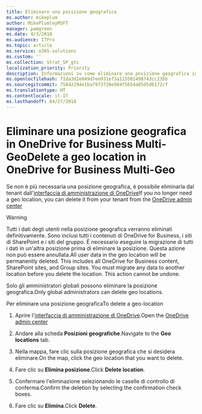 ```yaml
---
title: Eliminare una posizione geografica
ms.author: mikeplum
author: MikePlumleyMSFT
manager: pamgreen
ms.date: 4/3/2018
ms.audience: ITPro
ms.topic: article
ms.service: o365-solutions
ms.custom: ''
ms.collection: Strat_SP_gtc
localization_priority: Priority
description: Informazioni su come eliminare una posizione geografica in OneDrive for Business Multi-Geo
ms.openlocfilehash: f1da3d2e849d7ee931ef3a115502498743cc23bb
ms.sourcegitcommit: 75842294e1ba7973728e984f5654a85d5d6172cf
ms.translationtype: HT
ms.contentlocale: it-IT
ms.lasthandoff: 04/27/2018
---
```

# <a name="delete-a-geo-location-in-onedrive-for-business-multi-geo"></a><span data-ttu-id="6678c-103">Eliminare una posizione geografica in OneDrive for Business Multi-Geo</span><span class="sxs-lookup"><span data-stu-id="6678c-103">Delete a geo location in OneDrive for Business Multi-Geo</span></span>

<span data-ttu-id="6678c-104">Se non è più necessaria una posizione geografica, è possibile eliminarla dal tenant dall'[interfaccia di amministrazione di OneDrive](https://admin.onedrive.com)</span><span class="sxs-lookup"><span data-stu-id="6678c-104">If you no longer need a geo location, you can delete it from your tenant from the [OneDrive admin center](https://admin.onedrive.com)</span></span>

> [!WARNING]
> <span data-ttu-id="6678c-p101">Tutti i dati degli utenti nella posizione geografica verranno eliminati definitivamente. Sono inclusi tutti i contenuti di OneDrive for Business, i siti di SharePoint e i siti del gruppo. È necessario eseguire la migrazione di tutti i dati in un'altra posizione prima di eliminare la posizione. Questa azione non può essere annullata.</span><span class="sxs-lookup"><span data-stu-id="6678c-p101">All user data in the geo location will be permanently deleted. This includes all OneDrive for Business content, SharePoint sites, and Group sites. You must migrate any data to another location before you delete the location. This action cannot be undone.</span></span>

<span data-ttu-id="6678c-109">Solo gli amministratori globali possono eliminare la posizione geografica.</span><span class="sxs-lookup"><span data-stu-id="6678c-109">Only global administrators can delete geo locations.</span></span>

<span data-ttu-id="6678c-110">Per eliminare una posizione geografica</span><span class="sxs-lookup"><span data-stu-id="6678c-110">To delete a geo-location</span></span>

1. <span data-ttu-id="6678c-111">Aprire l'[interfaccia di amministrazione di OneDrive](https://admin.onedrive.com).</span><span class="sxs-lookup"><span data-stu-id="6678c-111">Open the [OneDrive admin center](https://admin.onedrive.com)</span></span>

2. <span data-ttu-id="6678c-112">Andare alla scheda **Posizioni geografiche**.</span><span class="sxs-lookup"><span data-stu-id="6678c-112">Navigate to the **Geo locations** tab.</span></span>

3. <span data-ttu-id="6678c-113">Nella mappa, fare clic sulla posizione geografica che si desidera eliminare.</span><span class="sxs-lookup"><span data-stu-id="6678c-113">On the map, click the geo location that you want to delete.</span></span>

4. <span data-ttu-id="6678c-114">Fare clic su **Elimina posizione**.</span><span class="sxs-lookup"><span data-stu-id="6678c-114">Click **Delete location**.</span></span>

5. <span data-ttu-id="6678c-115">Confermare l'eliminazione selezionando le caselle di controllo di conferma.</span><span class="sxs-lookup"><span data-stu-id="6678c-115">Confirm the deletion by selecting the confirmation check boxes.</span></span>

6. <span data-ttu-id="6678c-116">Fare clic su **Elimina**.</span><span class="sxs-lookup"><span data-stu-id="6678c-116">Click **Delete**.</span></span>



